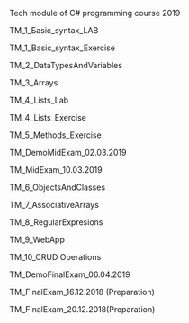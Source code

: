 Tech module of C# programming course 2019

TM_1_Бasic_syntax_LAB

TM_1_Basic_syntax_Exercise

TM_2_DataTypesAndVariables

TM_3_Arrays

TM_4_Lists_Lab

TM_4_Lists_Exercise

TM_5_Methods_Exercise

TM_DemoMidExam_02.03.2019

TM_MidExam_10.03.2019

TM_6_ObjectsАndClasses

TM_7_AssociativeArrays

TM_8_RegularExpresions

TM_9_WebApp

TM_10_CRUD Operations

TM_DemoFinalExam_06.04.2019 

TM_FinalExam_16.12.2018 (Preparation)

TM_FinalExam_20.12.2018(Preparation)	

